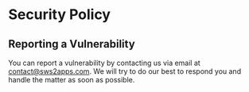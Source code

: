 # Security Policy

## Reporting a Vulnerability

You can report a vulnerability by contacting us via email at contact@sws2apps.com. We will try to do our best to respond you and handle the matter as soon as possible.
